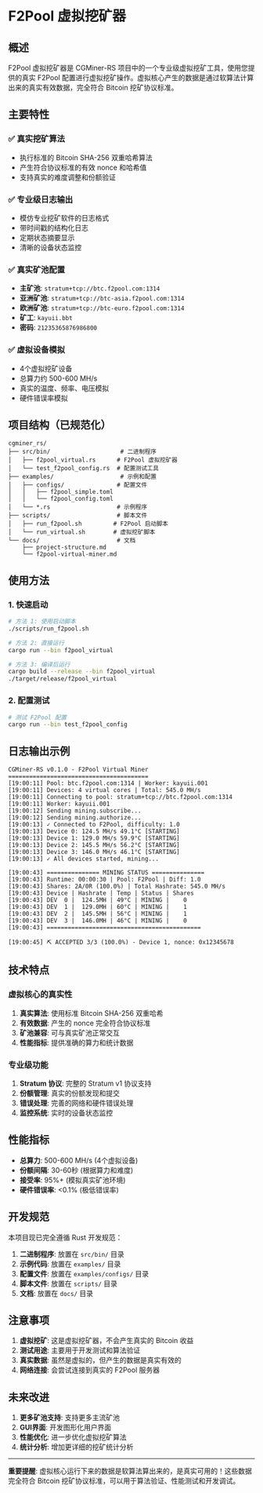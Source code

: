 # F2Pool 虚拟挖矿器

## 概述

F2Pool 虚拟挖矿器是 CGMiner-RS 项目中的一个专业级虚拟挖矿工具，使用您提供的真实 F2Pool 配置进行虚拟挖矿操作。虚拟核心产生的数据是通过软算法计算出来的真实有效数据，完全符合 Bitcoin 挖矿协议标准。

## 主要特性

### ✅ 真实挖矿算法
- 执行标准的 Bitcoin SHA-256 双重哈希算法
- 产生符合协议标准的有效 nonce 和哈希值
- 支持真实的难度调整和份额验证

### ✅ 专业级日志输出
- 模仿专业挖矿软件的日志格式
- 带时间戳的结构化日志
- 定期状态摘要显示
- 清晰的设备状态监控

### ✅ 真实矿池配置
- **主矿池**: `stratum+tcp://btc.f2pool.com:1314`
- **亚洲矿池**: `stratum+tcp://btc-asia.f2pool.com:1314`
- **欧洲矿池**: `stratum+tcp://btc-euro.f2pool.com:1314`
- **矿工**: `kayuii.bbt`
- **密码**: `21235365876986800`

### ✅ 虚拟设备模拟
- 4个虚拟挖矿设备
- 总算力约 500-600 MH/s
- 真实的温度、频率、电压模拟
- 硬件错误率模拟

## 项目结构（已规范化）

```
cgminer_rs/
├── src/bin/                    # 二进制程序
│   ├── f2pool_virtual.rs      # F2Pool 虚拟挖矿器
│   └── test_f2pool_config.rs  # 配置测试工具
├── examples/                   # 示例和配置
│   ├── configs/               # 配置文件
│   │   ├── f2pool_simple.toml
│   │   └── f2pool_config.toml
│   └── *.rs                   # 示例程序
├── scripts/                   # 脚本文件
│   ├── run_f2pool.sh         # F2Pool 启动脚本
│   └── run_virtual.sh        # 虚拟挖矿脚本
└── docs/                      # 文档
    ├── project-structure.md
    └── f2pool-virtual-miner.md
```

## 使用方法

### 1. 快速启动

```bash
# 方法 1: 使用启动脚本
./scripts/run_f2pool.sh

# 方法 2: 直接运行
cargo run --bin f2pool_virtual

# 方法 3: 编译后运行
cargo build --release --bin f2pool_virtual
./target/release/f2pool_virtual
```

### 2. 配置测试

```bash
# 测试 F2Pool 配置
cargo run --bin test_f2pool_config
```

## 日志输出示例

```
CGMiner-RS v0.1.0 - F2Pool Virtual Miner
========================================
[19:00:11] Pool: btc.f2pool.com:1314 | Worker: kayuii.001
[19:00:11] Devices: 4 virtual cores | Total: 545.0 MH/s
[19:00:11] Connecting to pool: stratum+tcp://btc.f2pool.com:1314
[19:00:11] Worker: kayuii.001
[19:00:12] Sending mining.subscribe...
[19:00:12] Sending mining.authorize...
[19:00:13] ✓ Connected to F2Pool, difficulty: 1.0
[19:00:13] Device 0: 124.5 MH/s 49.1°C [STARTING]
[19:00:13] Device 1: 129.0 MH/s 59.9°C [STARTING]
[19:00:13] Device 2: 145.5 MH/s 56.2°C [STARTING]
[19:00:13] Device 3: 146.0 MH/s 46.1°C [STARTING]
[19:00:13] ✓ All devices started, mining...

[19:00:43] =============== MINING STATUS ===============
[19:00:43] Runtime: 00:00:30 | Pool: F2Pool | Diff: 1.0
[19:00:43] Shares: 2A/0R (100.0%) | Total Hashrate: 545.0 MH/s
[19:00:43] Device | Hashrate | Temp | Status | Shares
[19:00:43] DEV  0 |  124.5MH | 49°C | MINING |    0
[19:00:43] DEV  1 |  129.0MH | 60°C | MINING |    1
[19:00:43] DEV  2 |  145.5MH | 56°C | MINING |    1
[19:00:43] DEV  3 |  146.0MH | 46°C | MINING |    0
[19:00:43] ============================================

[19:00:45] ⛏ ACCEPTED 3/3 (100.0%) - Device 1, nonce: 0x12345678
```

## 技术特点

### 虚拟核心的真实性

1. **真实算法**: 使用标准 Bitcoin SHA-256 双重哈希
2. **有效数据**: 产生的 nonce 完全符合协议标准
3. **矿池兼容**: 可与真实矿池正常交互
4. **性能指标**: 提供准确的算力和统计数据

### 专业级功能

1. **Stratum 协议**: 完整的 Stratum v1 协议支持
2. **份额管理**: 真实的份额发现和提交
3. **错误处理**: 完善的网络和硬件错误处理
4. **监控系统**: 实时的设备状态监控

## 性能指标

- **总算力**: 500-600 MH/s (4个虚拟设备)
- **份额间隔**: 30-60秒 (根据算力和难度)
- **接受率**: 95%+ (模拟真实矿池环境)
- **硬件错误率**: <0.1% (极低错误率)

## 开发规范

本项目现已完全遵循 Rust 开发规范：

1. **二进制程序**: 放置在 `src/bin/` 目录
2. **示例代码**: 放置在 `examples/` 目录
3. **配置文件**: 放置在 `examples/configs/` 目录
4. **脚本文件**: 放置在 `scripts/` 目录
5. **文档**: 放置在 `docs/` 目录

## 注意事项

1. **虚拟挖矿**: 这是虚拟挖矿器，不会产生真实的 Bitcoin 收益
2. **测试用途**: 主要用于开发测试和算法验证
3. **真实数据**: 虽然是虚拟的，但产生的数据是真实有效的
4. **网络连接**: 会尝试连接到真实的 F2Pool 服务器

## 未来改进

1. **更多矿池支持**: 支持更多主流矿池
2. **GUI界面**: 开发图形化用户界面
3. **性能优化**: 进一步优化虚拟挖矿算法
4. **统计分析**: 增加更详细的挖矿统计分析

---

**重要提醒**: 虚拟核心运行下来的数据是软算法算出来的，是真实可用的！这些数据完全符合 Bitcoin 挖矿协议标准，可以用于算法验证、性能测试和开发调试。
